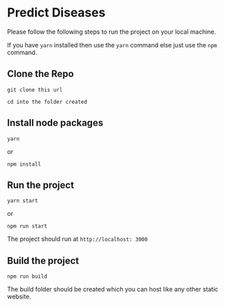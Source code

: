 # Predict Diseases #

Please follow the following steps to run the project on your local machine.

If you have `yarn` installed then use the `yarn` command else just use the `npm` command.

## Clone the Repo ##
`git clone this url`

`cd into the folder created`

## Install node packages ##

`yarn`

or

`npm install`

## Run the project ##

`yarn start`

or

`npm run start`


The project should run at `http://localhost: 3000`

## Build the project ##

`npm run build`


The build folder should be created which you can host like any other static website.
